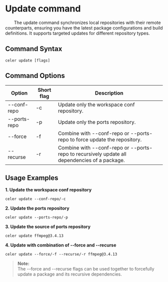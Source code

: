 # Update command

&emsp;&emsp;The update command synchronizes local repositories with their remote counterparts, ensuring you have the latest package configurations and build definitions. It supports targeted updates for different repository types.

## Command Syntax

```shell
celer update [flags]
```

## Command Options

| Option	        | Short flag | Description                                                                                  |
| ----------------- | ---------- | ---------------------------------------------------------------------------------------------|
| --conf-repo	    | -c	     | Update only the workspace conf repository.                                                   |
| --ports-repo      | -p         | Update only the ports repository.                                                            |
| --force	        | -f	     | Combine with --conf-repo or --ports-repo to force update the repository.                     |
| --recurse         | -r         | Combine with --conf-repo or --ports-repo to recursively update all dependencies of a package.|

## Usage Examples

**1. Update the workspace conf repository**

```shell
celer update --conf-repo/-c
```

**2. Update the ports repository**

```shell
celer update --ports-repo/-p
```

**3. Update the source of ports repository**

```shell
celer update ffmpeg@3.4.13
```

**4. Update with combination of --force and --recurse**

```shell
celer update --force/-f --recurse/-r ffmpeg@3.4.13
```

> **Note:**  
> The --force and --recurse flags can be used together to forcefully update a package and its recursive dependencies.
